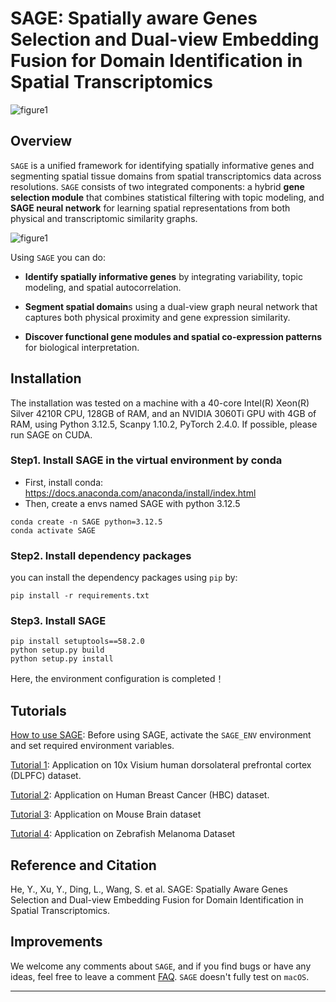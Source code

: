 # **SAGE: Spatially aware Genes Selection and Dual-view Embedding Fusion for Domain Identification in Spatial Transcriptomics**

![figure1](./docs/imgs/SAGE_Logo.png)

## Overview
`SAGE` is a unified framework for identifying spatially informative genes and segmenting spatial tissue domains from spatial transcriptomics data across resolutions. `SAGE` consists of two integrated components: a hybrid **gene selection module** that combines statistical filtering with topic modeling, and **SAGE neural network** for learning spatial representations from both physical and transcriptomic similarity graphs.

![figure1](./docs/imgs/SAGE_overview_Fig_1.png)

Using `SAGE` you can do:
* **Identify spatially informative genes** by integrating variability, topic modeling, and spatial autocorrelation.

* **Segment spatial domain**s using a dual-view graph neural network that captures both physical proximity and gene expression similarity.

* **Discover functional gene modules and spatial co-expression patterns** for biological interpretation.


## Installation 

The installation was tested on a machine with a 40-core Intel(R) Xeon(R) Silver 4210R CPU, 128GB of RAM, and an NVIDIA 3060Ti GPU with 4GB of RAM, using Python 3.12.5, Scanpy 1.10.2, PyTorch 2.4.0. If possible, please run SAGE on CUDA.



### Step1. Install SAGE in the virtual environment by conda

- First, install conda: https://docs.anaconda.com/anaconda/install/index.html
- Then, create a envs named SAGE with python 3.12.5

```
conda create -n SAGE python=3.12.5
conda activate SAGE
```

### Step2.  Install dependency packages

you can install the dependency packages using `pip` by:

```
pip install -r requirements.txt
```

### Step3.  Install SAGE

```
pip install setuptools==58.2.0
python setup.py build
python setup.py install
```

Here, the environment configuration is completed！

## Tutorials

[How to use SAGE](https://github.com/yihe-csu/SAGE/wiki/How-to-use-SAGE): Before using SAGE, activate the `SAGE_ENV` environment and set required environment variables.

[Tutorial 1](https://github.com/yihe-csu/SAGE/wiki/Tutorial-1:-Application-on-10x-Visium-human-dorsolateral-prefrontal-cortex-(DLPFC)-dataset): Application on 10x Visium human dorsolateral prefrontal cortex (DLPFC) dataset.

[Tutorial 2](https://github.com/yihe-csu/SAGE/wiki/Tutorial-2:-Application-on-Human-Breast-Cancer-(HBC)-dataset.): Application on Human Breast Cancer (HBC) dataset.

[Tutorial 3](https://github.com/yihe-csu/SAGE/wiki/Tutorial-3:-Application-on-Mouse-Brain-Dataset): Application on Mouse Brain dataset

[Tutorial 4](https://github.com/yihe-csu/SAGE/wiki/Tutorial-4:-Application-on-Zebrafish-Melanoma-Dataset): Application on Zebrafish Melanoma Dataset


## Reference and Citation
He, Y., Xu, Y., Ding, L., Wang, S. et al. SAGE: Spatially Aware Genes Selection and Dual-view Embedding Fusion for Domain Identification in Spatial Transcriptomics.

## Improvements
We welcome any comments about `SAGE`, and if you find bugs or have any ideas, feel free to leave a comment [FAQ](https://github.com/yihe-csu/SAGE/labels/FAQ).
`SAGE` doesn't fully test on `macOS`.

---

## 

